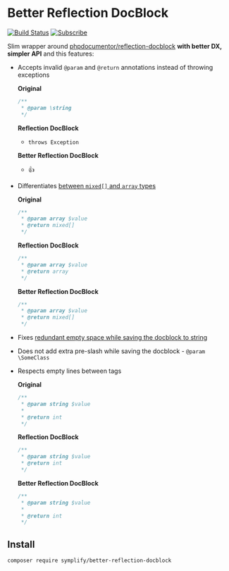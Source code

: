 # Better Reflection DocBlock

[![Build Status](https://img.shields.io/travis/Symplify/BetterReflectionDocBlock/master.svg?style=flat-square)](https://travis-ci.org/Symplify/BetterReflectionDocBlock)
[![Subscribe](https://img.shields.io/badge/subscribe-to--releases-green.svg?style=flat-square)](https://libraries.io/packagist/symplify%2Fbetter-reflection-docblock)

Slim wrapper around [phpdocumentor/reflection-docblock](https://github.com/phpDocumentor/ReflectionDocBlock) **with better DX, simpler API** and this features:

- Accepts invalid `@param` and `@return` annotations instead of throwing exceptions

    **Original**

    ```php
    /**
     * @param \string
     */
    ```
    
    **Reflection DocBlock**
    
    - `throws Exception`

    **Better Reflection DocBlock**

    - :+1: 

- Differentiates [between `mixed[]` and `array` types](https://github.com/phpDocumentor/TypeResolver/pull/48)

    **Original**

    ```php
    /**
     * @param array $value
     * @return mixed[]
     */
    ```
    
    **Reflection DocBlock**
    
    ```php
    /**
     * @param array $value
     * @return array 
     */
    ```

    **Better Reflection DocBlock**
    
    ```php
    /**
     * @param array $value
     * @return mixed[]
     */
    ```

- Fixes [redundant empty space while saving the docblock to string](https://github.com/phpDocumentor/ReflectionDocBlock/pull/138)
- Does not add extra pre-slash while saving the docblock - `@param \SomeClass`
- Respects empty lines between tags

    **Original**

    ```php
    /**
     * @param string $value
     *
     * @return int
     */
    ```
    
    **Reflection DocBlock**

    ```php
    /**
     * @param string $value
     * @return int
     */
    ```

    **Better Reflection DocBlock**

    ```php
    /**
     * @param string $value
     *   
     * @return int
     */
    ```

## Install

```bash
composer require symplify/better-reflection-docblock
```
